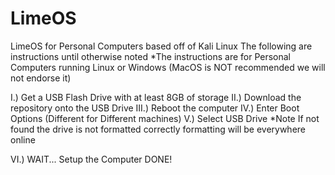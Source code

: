 # LimeOS
LimeOS for Personal Computers based off of Kali Linux
The following are instructions until otherwise noted
*The instructions are for Personal Computers running Linux or Windows (MacOS is NOT recommended we will not endorse it)

I.) Get a USB Flash Drive with at least 8GB of storage
II.) Download the repository onto the USB Drive
III.) Reboot the computer
IV.) Enter Boot Options (Different for Different machines)
V.) Select USB Drive
*Note If not found the drive is not formatted correctly formatting will be everywhere online

VI.) WAIT... Setup the Computer DONE!
